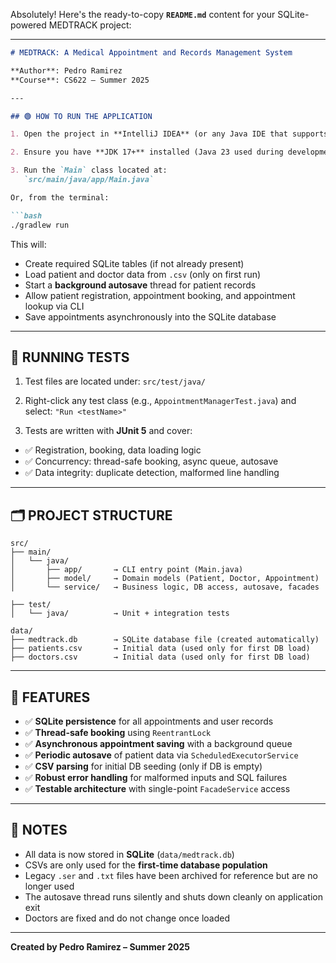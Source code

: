 Absolutely! Here's the ready-to-copy **`README.md`** content for your SQLite-powered MEDTRACK project:

---

````markdown
# MEDTRACK: A Medical Appointment and Records Management System

**Author**: Pedro Ramirez  
**Course**: CS622 – Summer 2025

---

## 🟢 HOW TO RUN THE APPLICATION

1. Open the project in **IntelliJ IDEA** (or any Java IDE that supports Gradle).

2. Ensure you have **JDK 17+** installed (Java 23 used during development).

3. Run the `Main` class located at:  
   `src/main/java/app/Main.java`

Or, from the terminal:

```bash
./gradlew run
````

This will:

* Create required SQLite tables (if not already present)
* Load patient and doctor data from `.csv` (only on first run)
* Start a **background autosave** thread for patient records
* Allow patient registration, appointment booking, and appointment lookup via CLI
* Save appointments asynchronously into the SQLite database

---

## 🧪 RUNNING TESTS

1. Test files are located under:
   `src/test/java/`

2. Right-click any test class (e.g., `AppointmentManagerTest.java`) and select:
   `"Run <testName>"`

3. Tests are written with **JUnit 5** and cover:

* ✅ Registration, booking, data loading logic
* ✅ Concurrency: thread-safe booking, async queue, autosave
* ✅ Data integrity: duplicate detection, malformed line handling

---

## 🗂 PROJECT STRUCTURE

```
src/
├── main/
│   └── java/
│       ├── app/       → CLI entry point (Main.java)
│       ├── model/     → Domain models (Patient, Doctor, Appointment)
│       └── service/   → Business logic, DB access, autosave, facades

├── test/
│   └── java/          → Unit + integration tests

data/
├── medtrack.db        → SQLite database file (created automatically)
├── patients.csv       → Initial data (used only for first DB load)
├── doctors.csv        → Initial data (used only for first DB load)
```

---

## 🔧 FEATURES

* ✅ **SQLite persistence** for all appointments and user records
* ✅ **Thread-safe booking** using `ReentrantLock`
* ✅ **Asynchronous appointment saving** with a background queue
* ✅ **Periodic autosave** of patient data via `ScheduledExecutorService`
* ✅ **CSV parsing** for initial DB seeding (only if DB is empty)
* ✅ **Robust error handling** for malformed inputs and SQL failures
* ✅ **Testable architecture** with single-point `FacadeService` access

---

## 📌 NOTES

* All data is now stored in **SQLite** (`data/medtrack.db`)
* CSVs are only used for the **first-time database population**
* Legacy `.ser` and `.txt` files have been archived for reference but are no longer used
* The autosave thread runs silently and shuts down cleanly on application exit
* Doctors are fixed and do not change once loaded

---

**Created by Pedro Ramirez – Summer 2025**



